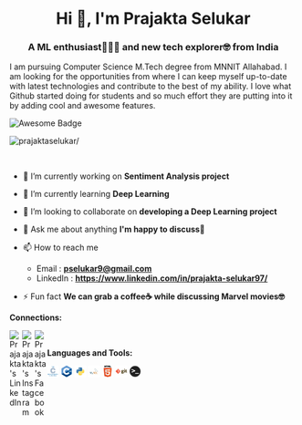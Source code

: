 <h1 align="center">Hi 👋, I'm Prajakta Selukar</h1>
<h3 align="center">A ML enthusiast👨🏻‍💻 and new tech explorer🤓 from India</h3>

I am pursuing Computer Science M.Tech degree from MNNIT Allahabad. I am looking for the opportunities from where I can keep myself up-to-date with latest technologies and contribute to the best of my ability. I love what Github started doing for students and so much effort they are putting into it by adding cool and awesome features.

<img src="https://cdn.rawgit.com/sindresorhus/awesome/d7305f38d29fed78fa85652e3a63e154dd8e8829/media/badge.svg" alt="Awesome Badge"/>
<p align="left"> <img src=https://komarev.com/ghpvc/?username=prajaktaselukar alt=prajaktaselukar/> </p> 

<br/>

- 🔭 I’m currently working on **Sentiment Analysis project**

- 🌱 I’m currently learning **Deep Learning**

- 👯 I’m looking to collaborate on **developing a Deep Learning project**

- 💬 Ask me about anything **I'm happy to discuss🤝**

- 📫 How to reach me 
     - Email : **pselukar9@gmail.com**
     - LinkedIn : **https://www.linkedin.com/in/prajakta-selukar97/**

- ⚡ Fun fact **We can grab a coffee☕️ while discussing Marvel movies🤓**



**Connections:**  

<a href="https://www.linkedin.com/in/prajakta-selukar97/">
  <img align="left" alt="Prajakta's LinkedIn" width="22px" src="https://cdn.jsdelivr.net/npm/simple-icons@v3/icons/linkedin.svg" />
</a>
<a href="https://www.instagram.com/prajakta_selukar/">
  <img align="left" alt="Prajakta's Instagram" width="22px" src="https://cdn.jsdelivr.net/npm/simple-icons@v3/icons/instagram.svg" />
</a>
<a href="https://www.facebook.com/pselukar9/">
  <img align="left" alt="Prajakta's Facebook" width="22px" src="https://cdn.jsdelivr.net/npm/simple-icons@3.0.1/icons/facebook.svg" />
</a> 

<br/>

**Languages and Tools:**  

<code><img height="20" src="https://raw.githubusercontent.com/github/explore/80688e429a7d4ef2fca1e82350fe8e3517d3494d/topics/c/c.png"></code>
<code><img height="20" src="https://raw.githubusercontent.com/github/explore/80688e429a7d4ef2fca1e82350fe8e3517d3494d/topics/cpp/cpp.png"></code>
<code><img height="20" src="https://raw.githubusercontent.com/github/explore/80688e429a7d4ef2fca1e82350fe8e3517d3494d/topics/python/python.png"></code>
<code><img height="20" src="https://raw.githubusercontent.com/github/explore/80688e429a7d4ef2fca1e82350fe8e3517d3494d/topics/mysql/mysql.png"></code>
<code><img height="20" src="https://raw.githubusercontent.com/github/explore/80688e429a7d4ef2fca1e82350fe8e3517d3494d/topics/html/html.png"></code>
<code><img height="20" src="https://raw.githubusercontent.com/github/explore/80688e429a7d4ef2fca1e82350fe8e3517d3494d/topics/git/git.png"></code>
<code><img height="20" src="https://raw.githubusercontent.com/github/explore/80688e429a7d4ef2fca1e82350fe8e3517d3494d/topics/terminal/terminal.png"></code>





